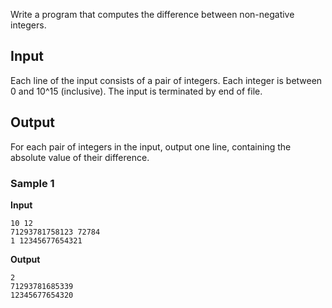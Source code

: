 Write a program that computes the difference between
non-negative integers.

## Input
Each line of the input consists of a pair of integers. Each
integer is between 0 and 10^15 (inclusive). The
input is terminated by end of file.

## Output
For each pair of integers in the input, output one line,
containing the absolute value of their difference.

### Sample 1
**Input**
```text
10 12
71293781758123 72784
1 12345677654321
```
**Output**
```text
2
71293781685339
12345677654320
```
